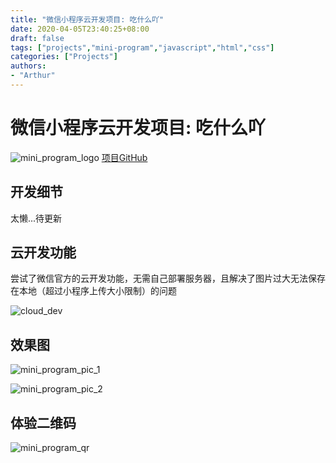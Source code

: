 ```yaml
---
title: "微信小程序云开发项目: 吃什么吖"
date: 2020-04-05T23:40:25+08:00
draft: false
tags: ["projects","mini-program","javascript","html","css"]
categories: ["Projects"]
authors:
- "Arthur"
---
```


# 微信小程序云开发项目: 吃什么吖

![mini_program_logo](https://raw.githubusercontent.com/pseudoyu/image_hosting/master/hugo_images/mini_program_logo.png)
[项目GitHub](https://github.com/pseudoyu/chumu_food)

## 开发细节

太懒...待更新

## 云开发功能

尝试了微信官方的云开发功能，无需自己部署服务器，且解决了图片过大无法保存在本地（超过小程序上传大小限制）的问题

![cloud_dev](https://raw.githubusercontent.com/pseudoyu/image_hosting/master/hugo_images/cloud_dev.png)

## 效果图

![mini_program_pic_1](https://raw.githubusercontent.com/pseudoyu/image_hosting/master/hugo_images/mini_program_pic_1.png)

![mini_program_pic_2](https://raw.githubusercontent.com/pseudoyu/image_hosting/master/hugo_images/mini_program_pic_2.png)

## 体验二维码

![mini_program_qr](https://raw.githubusercontent.com/pseudoyu/image_hosting/master/hugo_images/mini_program_qr.png)